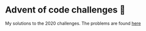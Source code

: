 # Advent of code challenges :christmas_tree:
My solutions to the 2020 challenges.
The problems are found [here](https://adventofcode.com/2020)
